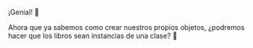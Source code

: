 ¡Genial! :raised_hands:

Ahora que ya sabemos como crear nuestros propios objetos, ¿podremos hacer que los libros sean instancias de una clase? :thinking: